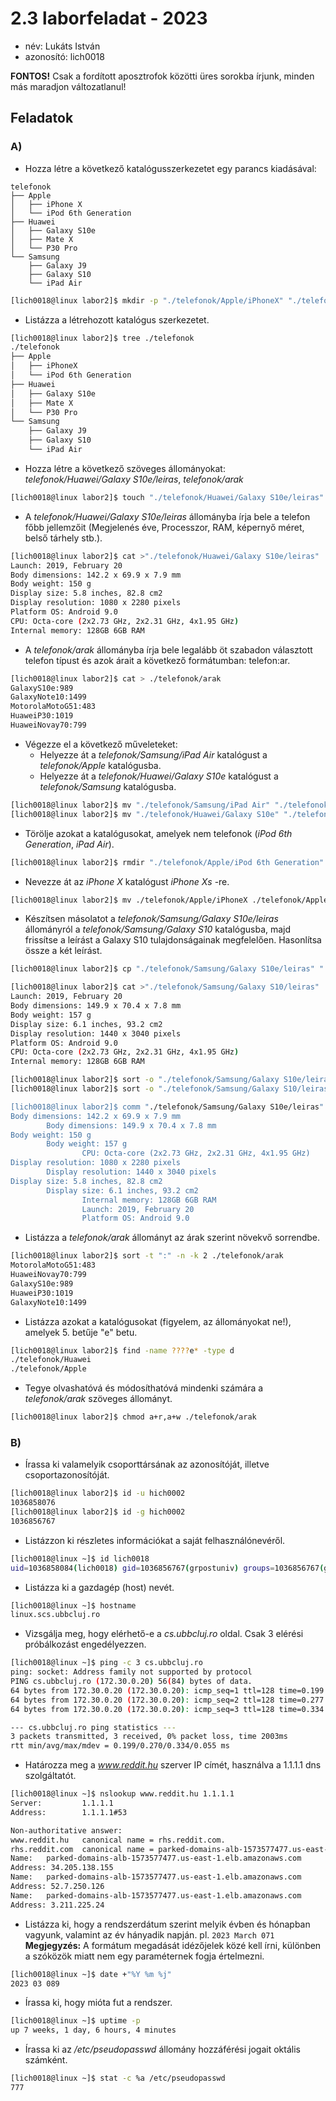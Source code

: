 # 2.3 laborfeladat - 2023

- név: Lukáts István
- azonosító: lich0018

**FONTOS!**
Csak a fordított aposztrofok közötti üres sorokba írjunk, minden más maradjon változatlanul!

## Feladatok

### A)

- Hozza létre a következő katalógusszerkezetet egy parancs kiadásával:

```text
telefonok
├── Apple
│   ├── iPhone X
│   └── iPod 6th Generation
├── Huawei
│   ├── Galaxy S10e
│   ├── Mate X
│   └── P30 Pro
└── Samsung
    ├── Galaxy J9
    ├── Galaxy S10
    └── iPad Air
```

```bash
[lich0018@linux labor2]$ mkdir -p "./telefonok/Apple/iPhoneX" "./telefonok/Apple/iPod 6th Generation" "./telefonok/Huawei/Galaxy S10e" "./telefonok/Huawei/Mate X" "./telefonok/Huawei/P30 Pro" "./telefonok/Samsung/Galaxy J9" "./telefonok/Samsung/Galaxy S10" "./telefonok/Samsung/iPad Air"
```

- Listázza a létrehozott katalógus szerkezetet.

```bash
[lich0018@linux labor2]$ tree ./telefonok
./telefonok
├── Apple
│   ├── iPhoneX
│   └── iPod 6th Generation
├── Huawei
│   ├── Galaxy S10e
│   ├── Mate X
│   └── P30 Pro
└── Samsung
    ├── Galaxy J9
    ├── Galaxy S10
    └── iPad Air
```

- Hozza létre a következő szöveges állományokat:
  _telefonok/Huawei/Galaxy S10e/leiras_, _telefonok/arak_

```bash
[lich0018@linux labor2]$ touch "./telefonok/Huawei/Galaxy S10e/leiras" "./telefonok/arak"
```

- A _telefonok/Huawei/Galaxy S10e/leiras_ állományba írja bele a telefon
  főbb jellemzőit (Megjelenés éve, Processzor, RAM, képernyő méret,
  belső tárhely stb.).

```bash
[lich0018@linux labor2]$ cat >"./telefonok/Huawei/Galaxy S10e/leiras"
Launch: 2019, February 20
Body dimensions: 142.2 x 69.9 x 7.9 mm
Body weight: 150 g
Display size: 5.8 inches, 82.8 cm2
Display resolution: 1080 x 2280 pixels
Platform OS: Android 9.0
CPU: Octa-core (2x2.73 GHz, 2x2.31 GHz, 4x1.95 GHz)
Internal memory: 128GB 6GB RAM
```

- A _telefonok/arak_ állományba írja bele legalább öt szabadon választott
  telefon típust és azok árait a következő formátumban: telefon:ar.

```bash
[lich0018@linux labor2]$ cat > ./telefonok/arak
GalaxyS10e:989
GalaxyNote10:1499
MotorolaMotoG51:483
HuaweiP30:1019
HuaweiNovay70:799
```

- Végezze el a következő műveleteket:
  - Helyezze át a _telefonok/Samsung/iPad Air_ katalógust a _telefonok/Apple_ katalógusba.
  - Helyezze át a _telefonok/Huawei/Galaxy S10e_ katalógust a
    _telefonok/Samsung_ katalógusba.

```bash
[lich0018@linux labor2]$ mv "./telefonok/Samsung/iPad Air" "./telefonok/Apple"
[lich0018@linux labor2]$ mv "./telefonok/Huawei/Galaxy S10e" "./telefonok/Samsung"
```

- Törölje azokat a katalógusokat, amelyek nem telefonok
  (_iPod 6th Generation_, _iPad Air_).

```bash
[lich0018@linux labor2]$ rmdir "./telefonok/Apple/iPod 6th Generation" "./telefonok/Apple/iPad Air"
```

- Nevezze át az _iPhone X_ katalógust _iPhone Xs_ -re.

```bash
[lich0018@linux labor2]$ mv ./telefonok/Apple/iPhoneX ./telefonok/Apple/iPhoneXs
```

- Készítsen másolatot a _telefonok/Samsung/Galaxy S10e/leiras_ állományról
  a _telefonok/Samsung/Galaxy S10_ katalógusba, majd frissítse a leírást a
  Galaxy S10 tulajdonságainak megfelelően. Hasonlítsa össze a két leírást.

```bash
[lich0018@linux labor2]$ cp "./telefonok/Samsung/Galaxy S10e/leiras" "./telefonok/Samsung/Galaxy S10/"

[lich0018@linux labor2]$ cat >"./telefonok/Samsung/Galaxy S10/leiras"
Launch: 2019, February 20
Body dimensions: 149.9 x 70.4 x 7.8 mm
Body weight: 157 g
Display size: 6.1 inches, 93.2 cm2
Display resolution: 1440 x 3040 pixels
Platform OS: Android 9.0
CPU: Octa-core (2x2.73 GHz, 2x2.31 GHz, 4x1.95 GHz)
Internal memory: 128GB 6GB RAM

[lich0018@linux labor2]$ sort -o "./telefonok/Samsung/Galaxy S10e/leiras" "./telefonok/Samsung/Galaxy S10e/leiras"
[lich0018@linux labor2]$ sort -o "./telefonok/Samsung/Galaxy S10/leiras" "./telefonok/Samsung/Galaxy S10/leiras

[lich0018@linux labor2]$ comm "./telefonok/Samsung/Galaxy S10e/leiras" "./telefonok/Samsung/Galaxy S10/leiras"
Body dimensions: 142.2 x 69.9 x 7.9 mm
        Body dimensions: 149.9 x 70.4 x 7.8 mm
Body weight: 150 g
        Body weight: 157 g
                CPU: Octa-core (2x2.73 GHz, 2x2.31 GHz, 4x1.95 GHz)
Display resolution: 1080 x 2280 pixels
        Display resolution: 1440 x 3040 pixels
Display size: 5.8 inches, 82.8 cm2
        Display size: 6.1 inches, 93.2 cm2
                Internal memory: 128GB 6GB RAM
                Launch: 2019, February 20
                Platform OS: Android 9.0
```

- Listázza a _telefonok/arak_ állományt az árak szerint növekvő sorrendbe.

```bash
[lich0018@linux labor2]$ sort -t ":" -n -k 2 ./telefonok/arak
MotorolaMotoG51:483
HuaweiNovay70:799
GalaxyS10e:989
HuaweiP30:1019
GalaxyNote10:1499
```

- Listázza azokat a katalógusokat (figyelem, az állományokat ne!), amelyek 5. betűje "e" betu.

```bash
[lich0018@linux labor2]$ find -name ????e* -type d
./telefonok/Huawei
./telefonok/Apple
```

- Tegye olvashatóvá és módosíthatóvá mindenki számára a _telefonok/arak_
  szöveges állományt.

```bash
[lich0018@linux labor2]$ chmod a+r,a+w ./telefonok/arak
```

### B)

- Írassa ki valamelyik csoporttársának az azonosítóját, illetve csoportazonosítóját.

```bash
[lich0018@linux labor2]$ id -u hich0002
1036858076
[lich0018@linux labor2]$ id -g hich0002
1036856767
```

- Listázzon ki részletes információkat a saját felhasználónevéről.

```bash
[lich0018@linux ~]$ id lich0018
uid=1036858084(lich0018) gid=1036856767(grpostuniv) groups=1036856767(grpostuniv)
```

- Listázza ki a gazdagép (host) nevét.

```bash
[lich0018@linux ~]$ hostname
linux.scs.ubbcluj.ro
```

- Vizsgálja meg, hogy elérhető-e a _cs.ubbcluj.ro_ oldal. Csak 3 elérési
  próbálkozást engedélyezzen.

```bash
[lich0018@linux ~]$ ping -c 3 cs.ubbcluj.ro
ping: socket: Address family not supported by protocol
PING cs.ubbcluj.ro (172.30.0.20) 56(84) bytes of data.
64 bytes from 172.30.0.20 (172.30.0.20): icmp_seq=1 ttl=128 time=0.199 ms
64 bytes from 172.30.0.20 (172.30.0.20): icmp_seq=2 ttl=128 time=0.277 ms
64 bytes from 172.30.0.20 (172.30.0.20): icmp_seq=3 ttl=128 time=0.334 ms

--- cs.ubbcluj.ro ping statistics ---
3 packets transmitted, 3 received, 0% packet loss, time 2003ms
rtt min/avg/max/mdev = 0.199/0.270/0.334/0.055 ms
```

- Határozza meg a _www.reddit.hu_ szerver IP címét, használva a 1.1.1.1 dns szolgáltatót.

```bash
[lich0018@linux ~]$ nslookup www.reddit.hu 1.1.1.1
Server:         1.1.1.1
Address:        1.1.1.1#53

Non-authoritative answer:
www.reddit.hu   canonical name = rhs.reddit.com.
rhs.reddit.com  canonical name = parked-domains-alb-1573577477.us-east-1.elb.amazonaws.com.
Name:   parked-domains-alb-1573577477.us-east-1.elb.amazonaws.com
Address: 34.205.138.155
Name:   parked-domains-alb-1573577477.us-east-1.elb.amazonaws.com
Address: 52.7.250.126
Name:   parked-domains-alb-1573577477.us-east-1.elb.amazonaws.com
Address: 3.211.225.24
```

- Listázza ki, hogy a rendszerdátum szerint melyik évben és hónapban vagyunk,
  valamint az év hányadik napján. pl. `2023 March 071`<br />
  __Megjegyzés:__ A formátum megadását idézőjelek közé kell írni, különben a szóközök miatt nem egy paraméternek fogja értelmezni.

```bash
[lich0018@linux ~]$ date +"%Y %m %j"
2023 03 089
```

- Írassa ki, hogy mióta fut a rendszer.

```bash
[lich0018@linux ~]$ uptime -p
up 7 weeks, 1 day, 6 hours, 4 minutes
```

- Írassa ki az _/etc/pseudopasswd_ állomány hozzáférési jogait oktális számként.

```bash
[lich0018@linux ~]$ stat -c %a /etc/pseudopasswd
777
```
